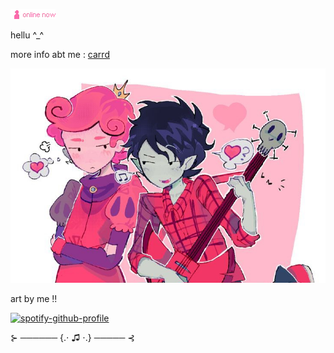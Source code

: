![image alt](https://github.com/iluvvamps/Meowmeoew/blob/01b382854e53e6586f298f9cd724db8724413d25/n3an24.gif) 

hellu ^_^

more info abt me     :   [carrd](https://iluvsweetsz.carrd.co)



![image alt](https://github.com/iluvvamps/Meowmeoew/blob/3435a9369f2a41044a36e413f0e694730629ee28/d47d0124440e476cc5ca7e4e289d1c16.jpg) 



art by me !! 

[![spotify-github-profile](https://spotify-github-profile.kittinanx.com/api/view?uid=31wndxqviy4rsq3773hydgtwkh7a&cover_image=true&theme=default&show_offline=false&background_color=121212&interchange=false)](https://github.com/kittinan/spotify-github-profile)

⊱ ────── {.⋅ ♫ ⋅.} ───── ⊰
